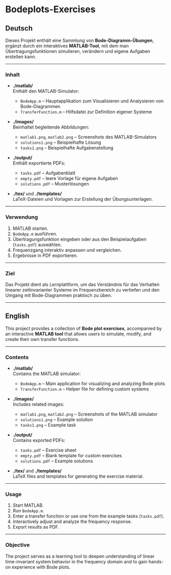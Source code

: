 # Bodeplots-Exercises

## Deutsch

Dieses Projekt enthält eine Sammlung von **Bode-Diagramm-Übungen**, ergänzt durch ein interaktives **MATLAB-Tool**, mit dem man Übertragungsfunktionen simulieren, verändern und eigene Aufgaben erstellen kann.

---

### Inhalt

- **./matlab/**  
  Enthält den MATLAB-Simulator:
  - `BodeApp.m` – Hauptapplikation zum Visualisieren und Analysieren von Bode-Diagrammen  
  - `TransferFunction.m` – Hilfsdatei zur Definition eigener Systeme

- **./images/**  
  Beinhaltet begleitende Abbildungen:
  - `matlab1.png`, `matlab2.png` – Screenshots des MATLAB-Simulators  
  - `solutions1.png` – Beispielhafte Lösung  
  - `tasks1.png` – Beispielhafte Aufgabenstellung

- **./output/**  
  Enthält exportierte PDFs:
  - `tasks.pdf` – Aufgabenblatt  
  - `empty.pdf` – leere Vorlage für eigene Aufgaben  
  - `solutions.pdf` – Musterlösungen

- **./tex/** und **./templates/**  
  LaTeX-Dateien und Vorlagen zur Erstellung der Übungsunterlagen.

---

### Verwendung

1. MATLAB starten.  
2. `BodeApp.m` ausführen.  
3. Übertragungsfunktion eingeben oder aus den Beispielaufgaben (`tasks.pdf`) auswählen.  
4. Frequenzgang interaktiv anpassen und vergleichen.  
5. Ergebnisse in PDF exportieren.

---

### Ziel

Das Projekt dient als Lernplattform, um das Verständnis für das Verhalten linearer zeitinvarianter Systeme im Frequenzbereich zu vertiefen und den Umgang mit Bode-Diagrammen praktisch zu üben.

---

## English

This project provides a collection of **Bode plot exercises**, accompanied by an interactive **MATLAB tool** that allows users to simulate, modify, and create their own transfer functions.

---

### Contents

- **./matlab/**  
  Contains the MATLAB simulator:
  - `BodeApp.m` – Main application for visualizing and analyzing Bode plots  
  - `TransferFunction.m` – Helper file for defining custom systems

- **./images/**  
  Includes related images:
  - `matlab1.png`, `matlab2.png` – Screenshots of the MATLAB simulator  
  - `solutions1.png` – Example solution  
  - `tasks1.png` – Example task

- **./output/**  
  Contains exported PDFs:
  - `tasks.pdf` – Exercise sheet  
  - `empty.pdf` – Blank template for custom exercises  
  - `solutions.pdf` – Example solutions

- **./tex/** and **./templates/**  
  LaTeX files and templates for generating the exercise material.

---

### Usage

1. Start MATLAB.  
2. Run `BodeApp.m`.  
3. Enter a transfer function or use one from the example tasks (`tasks.pdf`).  
4. Interactively adjust and analyze the frequency response.  
5. Export results as PDF.

---

### Objective

The project serves as a learning tool to deepen understanding of linear time-invariant system behavior in the frequency domain and to gain hands-on experience with Bode plots.
